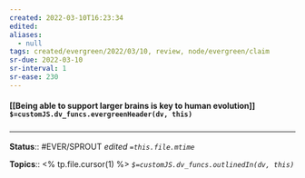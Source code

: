 ```yaml
---
created: 2022-03-10T16:23:34 
edited: 
aliases:
  - null
tags: created/evergreen/2022/03/10, review, node/evergreen/claim
sr-due: 2022-03-10
sr-interval: 1
sr-ease: 230
---
```


#### [[Being able to support larger brains is key to human evolution]] `$=customJS.dv_funcs.evergreenHeader(dv, this)`

### <hr class="footnote"/>

**Status**:: #EVER/SPROUT
*edited `=this.file.mtime`*

**Topics**:: <% tp.file.cursor(1) %>
*`$=customJS.dv_funcs.outlinedIn(dv, this)`*
